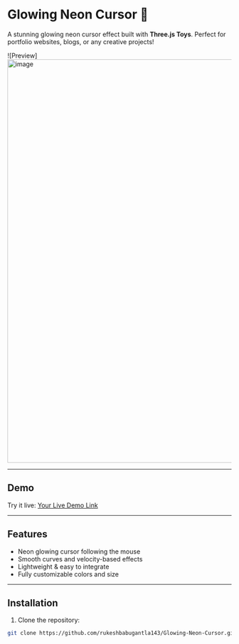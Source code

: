 # Glowing Neon Cursor 🌟

A stunning glowing neon cursor effect built with **Three.js Toys**. Perfect for portfolio websites, blogs, or any creative projects!  

![Preview]<img width="1916" height="907" alt="image" src="https://github.com/user-attachments/assets/97f242b5-0a7c-4584-adcb-3421223f836a" />


---

## Demo

Try it live: [Your Live Demo Link](#)

---

## Features

- Neon glowing cursor following the mouse
- Smooth curves and velocity-based effects
- Lightweight & easy to integrate
- Fully customizable colors and size

---

## Installation

1. Clone the repository:
```bash
git clone https://github.com/rukeshbabugantla143/Glowing-Neon-Cursor.git
